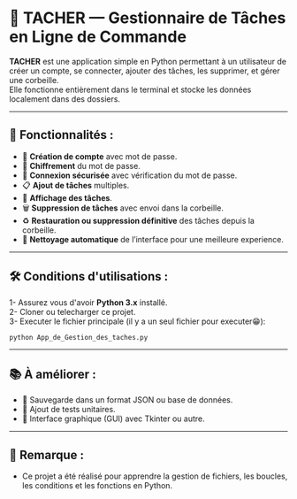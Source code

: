 # 📝 TACHER — Gestionnaire de Tâches en Ligne de Commande

**TACHER** est une application simple en Python permettant à un utilisateur de créer un compte, se connecter, ajouter des tâches, les supprimer, et gérer une corbeille.  
Elle fonctionne entièrement dans le terminal et stocke les données localement dans des dossiers.

---

## 🚀 Fonctionnalités : 

- 🔐 **Création de compte** avec mot de passe.
- 🔐 **Chiffrement** du mot de passe.
- 🔑 **Connexion sécurisée** avec vérification du mot de passe.
- 📋 **Ajout de tâches** multiples.
- 👀 **Affichage des tâches**.
- 🗑️ **Suppression de tâches** avec envoi dans la corbeille.
- ♻️ **Restauration ou suppression définitive** des tâches depuis la corbeille.
- 🧹 **Nettoyage automatique** de l’interface pour une meilleure experience.

---

## 🛠️ Conditions d'utilisations : 
 1- Assurez vous d'avoir **Python 3.x** installé.  
 2- Cloner ou telecharger ce projet.  
 3- Executer le fichier principale (il y a un seul fichier pour executer😁):
 ```bash
 python App_de_Gestion_des_taches.py
 ```

---
 
## 📚 À améliorer : 
 * 📁 Sauvegarde dans un format JSON ou base de données.
 * 🧪 Ajout de tests unitaires.
 * 🎨 Interface graphique (GUI) avec Tkinter ou autre.

---

## 📌 Remarque : 
 - Ce projet a été réalisé pour apprendre la gestion de fichiers, les boucles, les conditions et les fonctions en Python.
